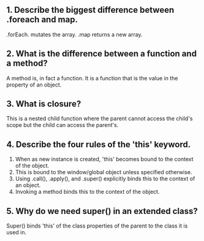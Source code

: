 ## 1. Describe the biggest difference between .foreach and map.
.forEach. mutates the array.  .map returns a new array.


## 2. What is the difference between a function and a method?
A method is, in fact a function.  It is a function that is the value in the property of an object.

## 3. What is closure?
This is a nested child function where the parent cannot access the child's scope but the child can access the parent's.

## 4. Describe the four rules of the 'this' keyword.
1. When as new instance is created, 'this' becomes bound to the context of the object.
2. This is bound to the window/global object unless specified otherwise.
3. Using .call(), .apply(), and .super() explicitly binds this to the context of an object.
4. Invoking a method binds this to the context of the object.

## 5. Why do we need super() in an extended class?
Super() binds 'this' of the class properties of the parent to the class it is used in.
